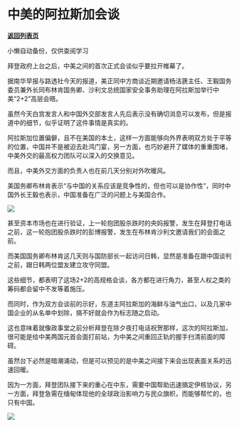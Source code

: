 # 中美的阿拉斯加会谈

[**返回列表页**](/gzh/政事堂2019)

小懒自动备份，仅供查阅学习

拜登政府上台之后，中美之间的首次正式会谈似乎要拉开帷幕了。  

  

据南华早报与路透社今天的报道，美正同中方商谈近期邀请杨洁篪主任、王毅国务委员兼外长同布林肯国务卿、沙利文总统国家安全事务助理在阿拉斯加举行中美“2+2”高层会晤。

  

虽然今天白宫发言人和中国外交部发言人先后表示没有确切消息可以发布，但是报道中的细节，似乎证明了这件事情是真实的。  

  

阿拉斯加位置偏僻，且不在美国的本土，这样一方面能够向外界表明双方处于平等的位置，中国并不是被迫去赴鸿门宴，另一方面，也巧妙避开了媒体的重重围堵，中美外交的最高权力团队可以深入的交换意见。  

  

而且，中美外交方面的负责人也在前几天分别对外吹暖风。

  

美国务卿布林肯表示“与中国的关系应该是竞争性的，但也可以是协作性”，同时中国外长王毅也表示，中国准备在广泛的问题上与美国合作。

  

![](https://mmbiz.qpic.cn/mmbiz_jpg/rxhS23yu8cN5PB7RSgqU6rZneZhjK0GCnQX0mnOq3ptaqdPKukPicBYVZ9kicxmOzXoB8icJfYaX8P4icYfaNicB6icA/640?wx_fmt=jpeg)

  

甚至资本市场也在进行验证，上一轮抱团股杀跌时的央妈报警，发生在拜登打电话之前，这一轮抱团股杀跌时的彭博报警，发生在布林肯沙利文邀请我们的会面之前。  

  

而美国国务卿布林肯这几天则与国防部长一起访问日韩，显然是准备在跟中国谈判之前，跟日韩两位盟友建立攻守同盟。

  

这些细节，都表明了这场2+2的高规格会谈，各方都在进行角力，甚至人权之类的筹码都会留中不发等着施压。

  

而同时，作为双方会谈前的示好，东道主阿拉斯加的海鲜与油气出口，以及几家中国企业的从名单中划除，搞不好就会作为标志随之启动。

  

这也意味着就像政事堂之前分析拜登在除夕夜打电话祝贺那样，这次的阿拉斯加，很可能是给中美两国元首会面打前站，为中美之间重回正轨的握手扫清前面的障碍。

  

虽然台下必然是暗潮涌动，但是可以预见的是中美之间接下来会出现表面关系的迅速回暖。

  

因为一方面，拜登团队接下来的重心在中东，需要中国帮助迅速搞定伊核协议，另一方面，拜登急需在缅甸体现他的全球政治影响力与民众旗帜，而能够帮忙的，也只有中国。

  

![](https://mmbiz.qpic.cn/mmbiz_jpg/rxhS23yu8cPp0iaKAfe0ZsWfgGcY72o9Nror8TicrtnlDsqzY7y4Kum4fM3X0FMEGlbvm9HvZUiaETSnLt4DHNLbQ/640?wx_fmt=jpeg)


